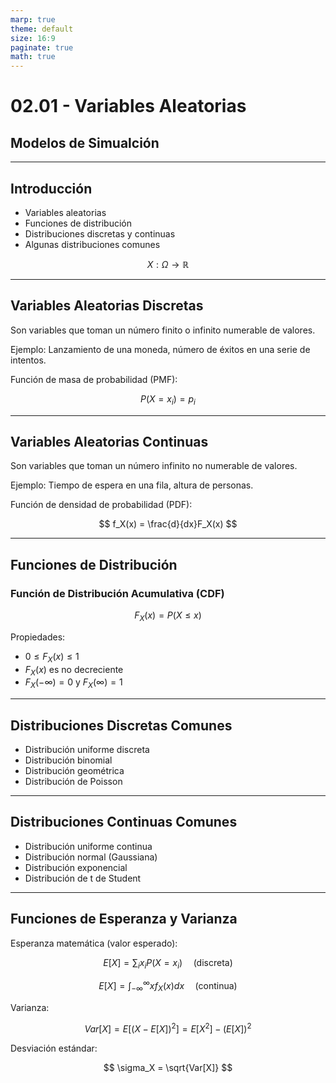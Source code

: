 ```yaml
---
marp: true
theme: default
size: 16:9
paginate: true
math: true
---
```


# 02.01 - Variables Aleatorias

## Modelos de Simualción

---

## Introducción

- Variables aleatorias
- Funciones de distribución
- Distribuciones discretas y continuas
- Algunas distribuciones comunes

$$
X : \Omega \rightarrow \mathbb{R}
$$

---

## Variables Aleatorias Discretas

Son variables que toman un número finito o infinito numerable de valores.

Ejemplo: Lanzamiento de una moneda, número de éxitos en una serie de intentos.

Función de masa de probabilidad (PMF):

$$
P(X = x_i) = p_i
$$

---

## Variables Aleatorias Continuas

Son variables que toman un número infinito no numerable de valores.

Ejemplo: Tiempo de espera en una fila, altura de personas.

Función de densidad de probabilidad (PDF):

$$
f_X(x) = \frac{d}{dx}F_X(x)
$$

---

## Funciones de Distribución

### Función de Distribución Acumulativa (CDF)

$$
F_X(x) = P(X \le x)
$$

Propiedades:

- $0 \le F_X(x) \le 1$
- $F_X(x)$ es no decreciente
- $F_X(-\infty) = 0$ y $F_X(\infty) = 1$

---

## Distribuciones Discretas Comunes

- Distribución uniforme discreta
- Distribución binomial
- Distribución geométrica
- Distribución de Poisson

---

## Distribuciones Continuas Comunes

- Distribución uniforme continua
- Distribución normal (Gaussiana)
- Distribución exponencial
- Distribución de t de Student

---

## Funciones de Esperanza y Varianza

Esperanza matemática (valor esperado):

$$
E[X] = \sum_{i} x_i P(X = x_i) \;\;\;\;\; \text{(discreta)}
$$

$$
E[X] = \int_{-\infty}^{\infty} x f_X(x) dx \;\;\;\;\; \text{(continua)}
$$

Varianza:

$$
Var[X] = E[(X - E[X])^2] = E[X^2] - (E[X])^2
$$

Desviación estándar:

$$
\sigma_X = \sqrt{Var[X]}
$$
